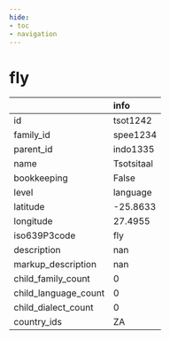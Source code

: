 ```yaml
---
hide:
- toc
- navigation
---
```

# fly
|                      | info       |
|:---------------------|:-----------|
| id                   | tsot1242   |
| family_id            | spee1234   |
| parent_id            | indo1335   |
| name                 | Tsotsitaal |
| bookkeeping          | False      |
| level                | language   |
| latitude             | -25.8633   |
| longitude            | 27.4955    |
| iso639P3code         | fly        |
| description          | nan        |
| markup_description   | nan        |
| child_family_count   | 0          |
| child_language_count | 0          |
| child_dialect_count  | 0          |
| country_ids          | ZA         |